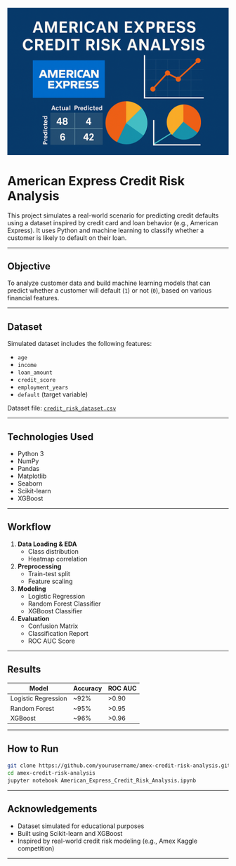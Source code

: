 ![Banner](banner.png)

# American Express Credit Risk Analysis 

This project simulates a real-world scenario for predicting credit defaults using a dataset inspired by credit card and loan behavior (e.g., American Express). It uses Python and machine learning to classify whether a customer is likely to default on their loan.

---

##  Objective

To analyze customer data and build machine learning models that can predict whether a customer will default (`1`) or not (`0`), based on various financial features.

---

##  Dataset

Simulated dataset includes the following features:

- `age`
- `income`
- `loan_amount`
- `credit_score`
- `employment_years`
- `default` (target variable)

 Dataset file: [`credit_risk_dataset.csv`](./credit_risk_dataset.csv)

---

##  Technologies Used

- Python 3
- NumPy
- Pandas
- Matplotlib
- Seaborn
- Scikit-learn
- XGBoost

---

##  Workflow

1. **Data Loading & EDA**
   - Class distribution
   - Heatmap correlation
2. **Preprocessing**
   - Train-test split
   - Feature scaling
3. **Modeling**
   - Logistic Regression
   - Random Forest Classifier
   - XGBoost Classifier
4. **Evaluation**
   - Confusion Matrix
   - Classification Report
   - ROC AUC Score

---

##  Results

| Model              | Accuracy | ROC AUC |
|-------------------|----------|---------|
| Logistic Regression | ~92%     | >0.90   |
| Random Forest       | ~95%     | >0.95   |
| XGBoost             | ~96%     | >0.96   |

---

##  How to Run

```bash
git clone https://github.com/yourusername/amex-credit-risk-analysis.git
cd amex-credit-risk-analysis
jupyter notebook American_Express_Credit_Risk_Analysis.ipynb
```

---

## Acknowledgements

- Dataset simulated for educational purposes
- Built using Scikit-learn and XGBoost
- Inspired by real-world credit risk modeling (e.g., Amex Kaggle competition)

---
